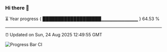 ### Hi there 👋

⏳ Year progress { ███████████████████▁▁▁▁▁▁▁▁▁▁▁ } 64.53 %

---

⏰ Updated on Sun, 24 Aug 2025 12:49:55 GMT

![Progress Bar CI](https://github.com/DhruviPatel157/GitHub-Actions-Demo/workflows/Progress%20Bar%20CI/badge.svg)
